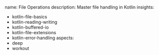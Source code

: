 name: File Operations
description: Master file handling in Kotlin
insights:
  - kotlin-file-basics
  - kotlin-reading-writing
  - kotlin-buffered-io
  - kotlin-file-extensions
  - kotlin-error-handling
aspects:
  - deep
  - workout

